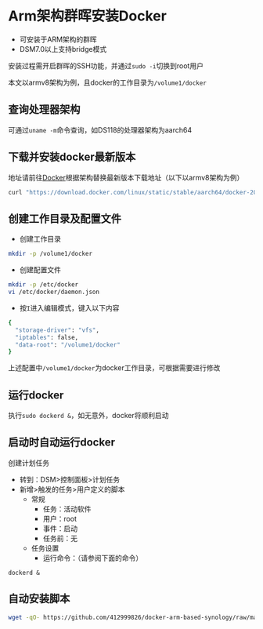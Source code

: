 # Arm架构群晖安装Docker
* 可安装于ARM架构的群晖
* DSM7.0以上支持bridge模式

安装过程需开启群晖的SSH功能，并通过`sudo -i`切换到root用户

本文以armv8架构为例，且docker的工作目录为`/volume1/docker`


## 查询处理器架构
可通过`uname -m`命令查询，如DS118的处理器架构为aarch64


## 下载并安装docker最新版本
地址请前往[Docker](https://download.docker.com/linux/static/stable)根据架构替换最新版本下载地址（以下以armv8架构为例）
```bash
curl "https://download.docker.com/linux/static/stable/aarch64/docker-20.10.9.tgz" | tar -xz -C /usr/bin --strip-components=1
```

## 创建工作目录及配置文件
* 创建工作目录
```bash
mkdir -p /volume1/docker
```

* 创建配置文件
```bash
mkdir -p /etc/docker
vi /etc/docker/daemon.json
```

* 按`I`进入编辑模式，键入以下内容
```bash
{
  "storage-driver": "vfs",
  "iptables": false,
  "data-root": "/volume1/docker"
}
```
上述配置中`/volume1/docker`为docker工作目录，可根据需要进行修改

## 运行docker
执行`sudo dockerd &`，如无意外，docker将顺利启动


## 启动时自动运行docker
创建计划任务

* 转到：DSM>控制面板>计划任务
* 新增>触发的任务>用户定义的脚本
  * 常规
    * 任务：活动软件
    * 用户：root
    * 事件：启动
    * 任务前：无
  * 任务设置
    * 运行命令：（请参阅下面的命令）
```
dockerd &
```


## 自动安装脚本
```bash
wget -qO- https://github.com/412999826/docker-arm-based-synology/raw/main/install.sh| bash
```
